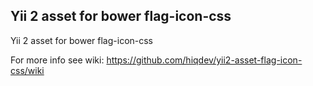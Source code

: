 Yii 2 asset for bower flag-icon-css
-----------------------------------

Yii 2 asset for bower flag-icon-css

For more info see wiki:
https://github.com/hiqdev/yii2-asset-flag-icon-css/wiki
